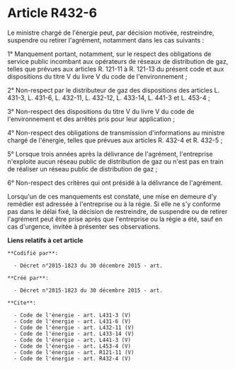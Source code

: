 # Article R432-6

Le ministre chargé de l'énergie peut, par décision motivée, restreindre, suspendre ou retirer l'agrément, notamment dans les
cas suivants : 

1° Manquement portant, notamment, sur le respect des obligations de service public incombant aux opérateurs de réseaux de
distribution de gaz, telles que prévues aux articles R. 121-11 à R. 121-13 du présent code et aux dispositions du titre V du
livre V du code de l'environnement ; 

2° Non-respect par le distributeur de gaz des dispositions des articles L. 431-3, L. 431-6, L. 432-11, L. 432-12, L. 433-14,
L. 441-3 et L. 453-4 ; 

3° Non-respect des dispositions du titre V du livre V du code de l'environnement et des arrêtés pris pour leur application ; 

4° Non-respect des obligations de transmission d'informations au ministre chargé de l'énergie, telles que prévues aux
articles R. 432-4 et R. 432-5 ; 

5° Lorsque trois années après la délivrance de l'agrément, l'entreprise n'exploite aucun réseau public de distribution de gaz
ou n'est pas en train de réaliser un réseau public de distribution de gaz ; 

6° Non-respect des critères qui ont présidé à la délivrance de l'agrément. 

Lorsqu'un de ces manquements est constaté, une mise en demeure d'y remédier est adressée à l'entreprise ou à la régie. Si
elle ne s'y conforme pas dans le délai fixé, la décision de restreindre, de suspendre ou de retirer l'agrément peut être
prise après que l'entreprise ou la régie a été, sauf en cas d'urgence, invitée à présenter ses observations.

**Liens relatifs à cet article**

	**Codifié par**:

	  - Décret n°2015-1823 du 30 décembre 2015 - art.

	**Créé par**:

	  - Décret n°2015-1823 du 30 décembre 2015 - art.

	**Cite**:

	  - Code de l'énergie - art. L431-3 (V)
	  - Code de l'énergie - art. L431-6 (V)
	  - Code de l'énergie - art. L432-11 (V)
	  - Code de l'énergie - art. L433-14 (V)
	  - Code de l'énergie - art. L441-3 (V)
	  - Code de l'énergie - art. L453-4 (V)
	  - Code de l'énergie - art. R121-11 (V)
	  - Code de l'énergie - art. R432-4 (V)
